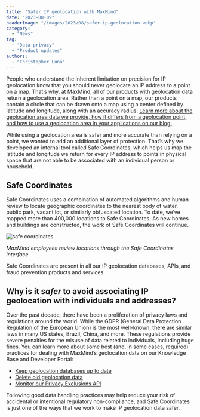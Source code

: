 ```yaml
---
title: "Safer IP geolocation with MaxMind"
date: "2023-08-09"
headerImage: "/images/2023/08/safer-ip-geolocation.webp"
category:
  - "News"
tag:
  - "Data privacy"
  - "Product updates"
authors:
  - "Christopher Luna"
---
```


People who understand the inherent limitation on precision for IP geolocation
know that you should never geolocate an IP address to a point on a map. That’s
why, at MaxMind, all of our products with geolocation data return a geolocation
area. Rather than a point on a map, our products contain a circle that can be
drawn onto a map using a center defined by latitude and longitude, along with an
accuracy radius.
[Learn more about the geolocation area data we provide, how it differs from a geolocation point, and how to use a geolocation area in your applications on our blog.](/2022/06/using-maxminds-accuracy-radius/)

While using a geolocation area is safer and more accurate than relying on a
point, we wanted to add an additional layer of protection. That’s why we
developed an internal tool called Safe Coordinates, which helps us map the
latitude and longitude we return for every IP address to points in physical
space that are not able to be associated with an individual person or household.

## Safe Coordinates

Safe Coordinates uses a combination of automated algorithms and human review to
locate geographic coordinates to the nearest body of water, public park, vacant
lot, or similarly obfuscated location. To date, we’ve mapped more than 400,000
locations to Safe Coordinates. As new homes and buildings are constructed, the
work of Safe Coordinates will continue.

![safe coordinates](/images/2023/08/Safe-Coordinates-in-Action.png)

_MaxMind employees review locations through the Safe Coordinates interface._

Safe Coordinates are present in all our IP geolocation databases, APIs, and
fraud prevention products and services.

## Why is it _safer_ to avoid associating IP geolocation with individuals and addresses?

Over the past decade, there have been a proliferation of privacy laws and
regulations around the world. While the GDPR (General Data Protection Regulation
of the European Union) is the most well-known, there are similar laws in many US
states, Brazil, China, and more. These regulations provide severe penalties for
the misuse of data related to individuals, including huge fines. You can learn
more about some best (and, in some cases, required) practices for dealing with
MaxMind’s geolocation data on our Knowledge Base and Developer Portal:

- [Keep geolocation databases up to date](https://support.maxmind.com/hc/en-us/articles/4408216129947-Download-and-Update-Databases#update-schedule)
- [Delete old geolocation data](https://support.maxmind.com/hc/en-us/articles/4408927681307)
- [Monitor our Privacy Exclusions API](https://dev.maxmind.com/geoip/privacy-exclusions-api)

Following good data handling practices may help reduce your risk of accidental
or intentional regulatory non-compliance, and Safe Coordinates is just one of
the ways that we work to make IP geolocation data safer.
